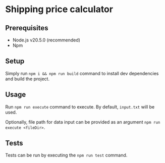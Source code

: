 # Shipping price calculator

## Prerequisites

* Node.js v20.5.0 (recommended)
* Npm

## Setup

Simply run `npm i && npm run build` command to install dev dependencies and build the project.

## Usage

Run `npm run execute` command to execute. By default, `input.txt` will be used.

Optionally, file path for data input can be provided as an argument `npm run execute <fileDir>`.

## Tests

Tests can be run by executing the `npm run test` command.